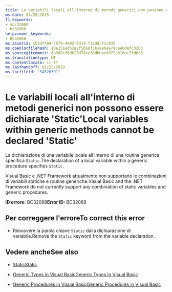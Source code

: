 ```yaml
---
title: Le variabili locali all'interno di metodi generici non possono essere dichiarate 'Static'
ms.date: 07/20/2015
f1_keywords:
- vbc32068
- bc32068
helpviewer_keywords:
- BC32068
ms.assetid: cb5df484-76f9-4092-9d19-f26ddcf1c035
ms.openlocfilehash: 10a156ad52e2f5b68f5b18e6ea7a5ee6defc3203
ms.sourcegitcommit: 6b308cf6d627d78ee36dbbae8972a310ac7fd6c8
ms.translationtype: MT
ms.contentlocale: it-IT
ms.lasthandoff: 01/23/2019
ms.locfileid: "54526301"
---
```

# <a name="local-variables-within-generic-methods-cannot-be-declared-static"></a><span data-ttu-id="eaf08-102">Le variabili locali all'interno di metodi generici non possono essere dichiarate 'Static'</span><span class="sxs-lookup"><span data-stu-id="eaf08-102">Local variables within generic methods cannot be declared 'Static'</span></span>
<span data-ttu-id="eaf08-103">La dichiarazione di una variabile locale all'interno di una routine generica specifica `Static`.</span><span class="sxs-lookup"><span data-stu-id="eaf08-103">The declaration of a local variable within a generic procedure specifies `Static`.</span></span>  
  
 <span data-ttu-id="eaf08-104">Visual Basic e .NET Framework attualmente non supportano le combinazioni di variabili statiche e routine generiche.</span><span class="sxs-lookup"><span data-stu-id="eaf08-104">Visual Basic and the .NET Framework do not currently support any combination of static variables and generic procedures.</span></span>  
  
 <span data-ttu-id="eaf08-105">**ID errore:** BC32068</span><span class="sxs-lookup"><span data-stu-id="eaf08-105">**Error ID:** BC32068</span></span>  
  
## <a name="to-correct-this-error"></a><span data-ttu-id="eaf08-106">Per correggere l'errore</span><span class="sxs-lookup"><span data-stu-id="eaf08-106">To correct this error</span></span>  
  
-   <span data-ttu-id="eaf08-107">Rimuovere la parola chiave `Static` dalla dichiarazione di variabile.</span><span class="sxs-lookup"><span data-stu-id="eaf08-107">Remove the `Static` keyword from the variable declaration.</span></span>  
  
## <a name="see-also"></a><span data-ttu-id="eaf08-108">Vedere anche</span><span class="sxs-lookup"><span data-stu-id="eaf08-108">See also</span></span>
- [<span data-ttu-id="eaf08-109">Static</span><span class="sxs-lookup"><span data-stu-id="eaf08-109">Static</span></span>](../../visual-basic/language-reference/modifiers/static.md)

- [<span data-ttu-id="eaf08-110">Generic Types in Visual Basic</span><span class="sxs-lookup"><span data-stu-id="eaf08-110">Generic Types in Visual Basic</span></span>](../../visual-basic/programming-guide/language-features/data-types/generic-types.md)
- [<span data-ttu-id="eaf08-111">Generic Procedures in Visual Basic</span><span class="sxs-lookup"><span data-stu-id="eaf08-111">Generic Procedures in Visual Basic</span></span>](../../visual-basic/programming-guide/language-features/data-types/generic-procedures.md)
